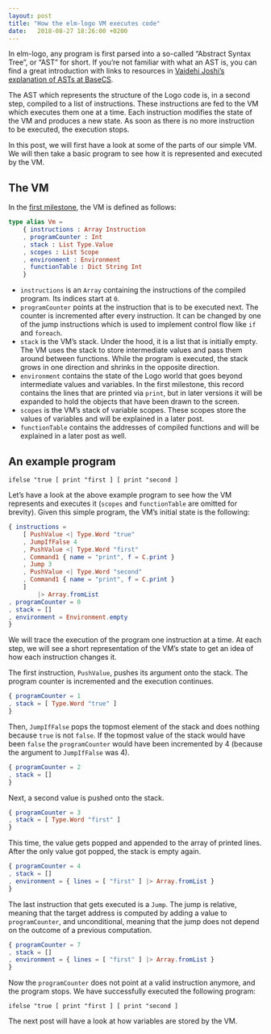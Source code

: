 ```yaml
---
layout: post
title: "How the elm-logo VM executes code"
date:   2018-08-27 18:26:00 +0200
---
```


In elm-logo, any program is first parsed into a so-called “Abstract Syntax
Tree”, or “AST” for short. If you’re not familiar with what an AST is, you can
find a great introduction with links to resources in [Vaidehi Joshi’s
explanation of ASTs at BaseCS][basecs-asts].

The AST which represents the structure of the Logo code is, in a second step,
compiled to a list of instructions. These instructions are fed to the VM which
executes them one at a time. Each instruction modifies the state of the VM and
produces a new state. As soon as there is no more instruction to be executed,
the execution stops.

In this post, we will first have a look at some of the parts of our simple VM.
We will then take a basic program to see how it is represented and executed by
the VM.

## The VM

In the [first milestone][first-milestone], the VM is defined as follows:

```elm
type alias Vm =
    { instructions : Array Instruction
    , programCounter : Int
    , stack : List Type.Value
    , scopes : List Scope
    , environment : Environment
    , functionTable : Dict String Int
    }
```

- `instructions` is an `Array` containing the instructions of the compiled
  program. Its indices start at `0`.
- `programCounter` points at the instruction that is to be executed next. The
  counter is incremented after every instruction. It can be changed by one of
  the jump instructions which is used to implement control flow like `if` and
  `foreach`.
- `stack` is the VM’s stack. Under the hood, it is a list that is initially
  empty. The VM uses the stack to store intermediate values and pass them
  around between functions. While the program is executed, the stack grows in
  one direction and shrinks in the opposite direction.
- `environment` contains the state of the Logo world that goes beyond
  intermediate values and variables. In the first milestone, this record
  contains the lines that are printed via `print`, but in later versions it
  will be expanded to hold the objects that have been drawn to the screen.
- `scopes` is the VM’s stack of variable scopes. These scopes store the values
  of variables and will be explained in a later post.
- `functionTable` contains the addresses of compiled functions and will be
  explained in a later post as well.

## An example program

```
ifelse "true [ print "first ] [ print "second ]
```

Let’s have a look at the above example program to see how the VM represents and
executes it (`scopes` and `functionTable` are omitted for brevity). Given this
simple program, the VM’s initial state is the following:

```elm
{ instructions =
    [ PushValue <| Type.Word "true"
    , JumpIfFalse 4
    , PushValue <| Type.Word "first"
    , Command1 { name = "print", f = C.print }
    , Jump 3
    , PushValue <| Type.Word "second"
    , Command1 { name = "print", f = C.print }
    ]
        |> Array.fromList
, programCounter = 0
, stack = []
, environment = Environment.empty
}
```

We will trace the execution of the program one instruction at a time. At each
step, we will see a short representation of the VM’s state to get an idea of
how each instruction changes it.

The first instruction, `PushValue`, pushes its argument onto the stack. The
program counter is incremented and the execution continues.

```elm
{ programCounter = 1
, stack = [ Type.Word "true" ]
}
```

Then, `JumpIfFalse` pops the topmost element of the stack and does nothing
because `true` is not `false`. If the topmost value of the stack would have
been `false` the `programCounter` would have been incremented by 4 (because the
argument to `JumpIfFalse` was 4).

```elm
{ programCounter = 2
, stack = []
}
```

Next, a second value is pushed onto the stack.

```elm
{ programCounter = 3
, stack = [ Type.Word "first" ]
}
```

This time, the value gets popped and appended to the array of printed lines.
After the only value got popped, the stack is empty again.

```elm
{ programCounter = 4
, stack = []
, environment = { lines = [ "first" ] |> Array.fromList }
}
```

The last instruction that gets executed is a `Jump`. The jump is relative,
meaning that the target address is computed by adding a value to
`programCounter`, and unconditional, meaning that the jump does not depend on
the outcome of a previous computation.

```elm
{ programCounter = 7
, stack = []
, environment = { lines = [ "first" ] |> Array.fromList }
}
```

Now the `programCounter` does not point at a valid instruction anymore, and the
program stops. We have successfully executed the following program:

```
ifelse "true [ print "first ] [ print "second ]
```

The next post will have a look at how variables are stored by the VM.

[basecs-asts]: https://medium.com/basecs/leveling-up-ones-parsing-game-with-asts-d7a6fc2400ff
[first-milestone]: https://github.com/cruessler/elm-logo/tree/milestone-1
